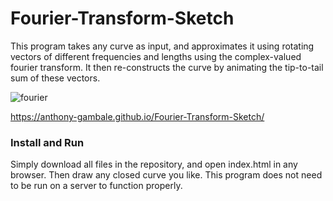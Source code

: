 # Fourier-Transform-Sketch
This program takes any curve as input, and approximates it using rotating vectors of different frequencies and lengths using the complex-valued fourier transform. It then re-constructs the curve by animating the tip-to-tail sum of these vectors.

![fourier](https://user-images.githubusercontent.com/44384508/124254812-cbf95c80-db6c-11eb-89f1-a733aac97d7a.gif)
<!--- ![image](https://github.com/Anthony-Gambale/Fourier-Transform-Sketch/blob/main/images/screenshot1.png) --->
<!--- ![image](https://github.com/Anthony-Gambale/Fourier-Transform-Sketch/blob/main/images/screenshot2.png) --->
https://anthony-gambale.github.io/Fourier-Transform-Sketch/

### Install and Run
Simply download all files in the repository, and open index.html in any browser. Then draw any closed curve you like. This program does not need to be run on a server to function properly.
